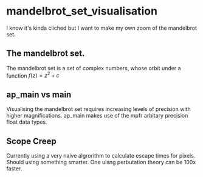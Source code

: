 # mandelbrot_set_visualisation
I know it's kinda cliched but I want to make my own zoom of the mandelbrot set. 

## The mandelbrot set. 

The mandelbrot set is a set of complex numbers, whose orbit under a function $`f(z) = z^2 +c`$

## ap_main vs main

Visualising the mandelbrot set requires increasing levels of precision with higher magnifications. ap_main makes use of the mpfr arbitary precision float data types. 

## Scope Creep 

Currently using a very naive algrorithm to calculate escape times for pixels. Should using something smarter. One uisng perbutation theory can be 100x faster. 
